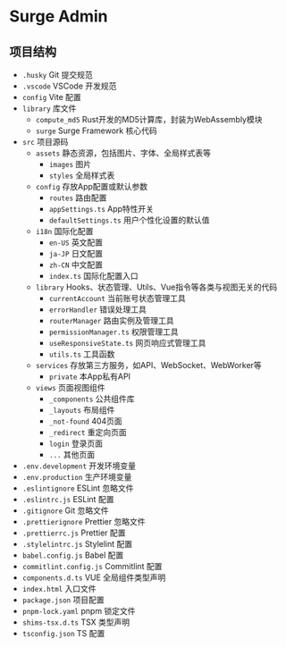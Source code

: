 # Surge Admin

## 项目结构

- `.husky` Git 提交规范
- `.vscode` VSCode 开发规范
- `config` Vite 配置
- `library` 库文件
  - `compute_md5` Rust开发的MD5计算库，封装为WebAssembly模块
  - `surge` Surge Framework 核心代码
- `src` 项目源码
  - `assets` 静态资源，包括图片、字体、全局样式表等
    - `images` 图片
    - `styles` 全局样式表
  - `config` 存放App配置或默认参数
    - `routes` 路由配置
    - `appSettings.ts` App特性开关
    - `defaultSettings.ts` 用户个性化设置的默认值
  - `i18n` 国际化配置
    - `en-US` 英文配置
    - `ja-JP` 日文配置
    - `zh-CN` 中文配置
    - `index.ts` 国际化配置入口
  - `library` Hooks、状态管理、Utils、Vue指令等各类与视图无关的代码
    - `currentAccount` 当前账号状态管理工具
    - `errorHandler` 错误处理工具
    - `routerManager` 路由实例及管理工具
    - `permissionManager.ts` 权限管理工具
    - `useResponsiveState.ts` 网页响应式管理工具
    - `utils.ts` 工具函数
  - `services` 存放第三方服务，如API、WebSocket、WebWorker等
    - `private` 本App私有API
  - `views` 页面视图组件
    - `_components` 公共组件库
    - `_layouts` 布局组件
    - `_not-found` 404页面
    - `_redirect` 重定向页面
    - `login` 登录页面
    - `...` 其他页面
- `.env.development` 开发环境变量
- `.env.production` 生产环境变量
- `.eslintignore` ESLint 忽略文件
- `.eslintrc.js` ESLint 配置
- `.gitignore` Git 忽略文件
- `.prettierignore` Prettier 忽略文件
- `.prettierrc.js` Prettier 配置
- `.stylelintrc.js` Stylelint 配置
- `babel.config.js` Babel 配置
- `commitlint.config.js` Commitlint 配置
- `components.d.ts` VUE 全局组件类型声明
- `index.html` 入口文件
- `package.json` 项目配置
- `pnpm-lock.yaml` pnpm 锁定文件
- `shims-tsx.d.ts` TSX 类型声明
- `tsconfig.json` TS 配置
